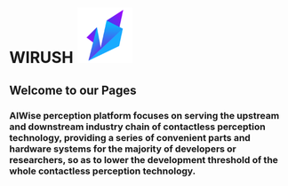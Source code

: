 #  WIRUSH  <img src="../img/AIWISE.png" width="100" height="100"/>


## Welcome to our Pages  
 
### AIWise perception platform focuses on serving the upstream and downstream industry chain of contactless perception technology, providing a series of convenient parts and hardware systems for the majority of developers or researchers, so as to lower the development threshold of the whole contactless perception technology.  
